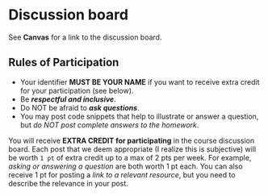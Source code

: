 # Discussion board
See **Canvas** for a link to the discussion board.

## Rules of Participation
- Your identifier **MUST BE YOUR NAME** if you want to receive extra credit for your participation (see below).
- Be ***respectful and inclusive***.
- Do NOT be afraid to ***ask questions***.
- You may post code snippets that help to illustrate or answer a question, but *do NOT post complete answers to the homework*.

You will receive **EXTRA CREDIT for participating** in the course discussion board. Each post that we deem appropriate (I realize this is subjective) will be worth `1 pt` of extra credit up to a max of 2 pts per week. For example, *asking or answering a question* are both worth 1 pt each. You can also receive 1 pt for posting a *link to a relevant resource*, but you need to describe the relevance in your post.
